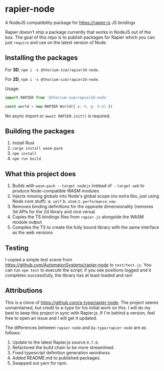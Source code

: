 # rapier-node

A NodeJS compatibility package for https://rapier.rs JS bindings

Rapier doesn't ship a package currently that works in NodeJS out of the box. The goal of this repo is to publish packages for Rapier which you can just `require` and use on the latest version of Node.

## Installing the packages

For **3D**, `npm i -s @thorium-sim/rapier3d-node`.

For **2D**, `npm i -s @thorium-sim/rapier2d-node`.

Usage:

```js
import RAPIER from '@thorium-sim/rapier2d-node'

const world = new RAPIER.World({ x: 0, y: 9.81 })
```

No async import or `await RAPIER.init()` is required.

## Building the packages

1. Install Rust
2. `cargo install wasm-pack`
3. `npm install`
4. `npm run build`

## What this project does

1. Builds with `wasm-pack --target nodejs` instead of `--target web` to produce Node-compatible WASM modules
2. Injects missing globals into Node's global scope (no extra libs, just using Node core stuff):
   a. `self`
   b. `atob`
   c. `performance.now`
3. Removes binding definitions for the opposite dimensionality (removes 3d APIs for the 2d library and vice versa)
4. Copies the TS bindings files from `rapier.js` alongside the WASM module output
5. Compiles the TS to create the fully bound library with the same interface as the web versions

## Testing

I copied a simple test scene from https://github.com/AutomatonSystems/rapier-node to `test/test.js`. You can run `npm test` to execute the script; if you see positions logged and it completes successfully, the library has at least loaded and ran!

## Attributions

This is a clone of https://github.com/a-type/rapier-node. The project seems unmaintained, but credit to a-type for his initial work on this. I will do my best to keep this project in sync with Rapier.js. If I'm behind a version, feel free to open an issue and I will get it updated.

The differences between `rapier-node` and `@a-type/rapier-node` are as follows:

1. Update to the latest Rapier.js source `0.7.6`.
2. Refactored the build chain to be more streamlined.
3. Fixed typescript definition generation _weirdness_.
4. Added README.md to published packages.
5. Swapped out yarn for npm.